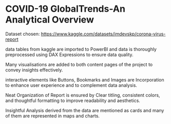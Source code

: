 # COVID-19 GlobalTrends-An Analytical Overview

Dataset chosen: https://www.kaggle.com/datasets/imdevskp/corona-virus-report

data tables from kaggle are imported to PowerBI and data is thoroughly preprocessed using DAX Expressions to ensure data quality.

Many visualisations are added to both content pages of the project  to convey insights effectively. 

interactive elements like Buttons, Bookmarks and Images are Incorporation to enhance user experience and to complement data analysis. 

Neat Organization of Report is ensured by Clear titling, consistent colors, and thoughtful formatting to improve readability and aesthetics. 

Insightful Analysis derived from the data are mentioned as cards and many of them are represented in maps and charts.
